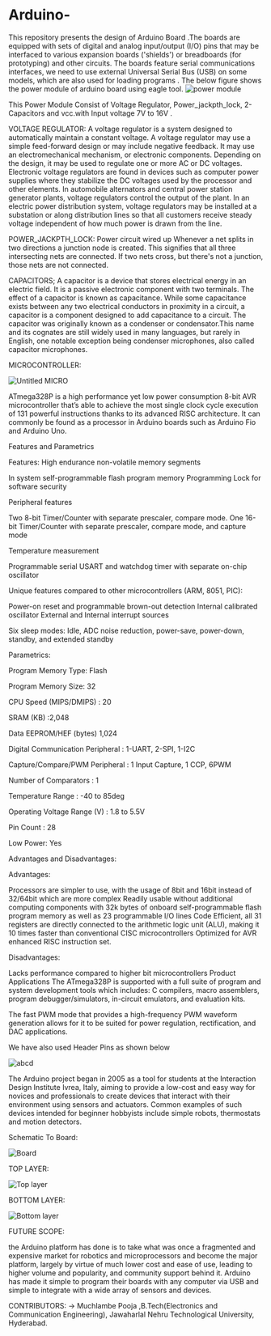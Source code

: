 # Arduino-
This repository presents  the design of Arduino Board .The boards are equipped with sets of digital and analog input/output (I/O) pins that may be interfaced to various expansion boards ('shields') or breadboards (for prototyping) and other circuits. The boards feature serial communications interfaces, we need to use external  Universal Serial Bus (USB) on some models, which are also used for loading programs . The below figure shows the power module of arduino board using eagle tool.
![power module](https://user-images.githubusercontent.com/91477166/134933617-c281e0b7-52b0-430e-a4fc-98a04329524c.PNG)


This Power Module Consist of Voltage Regulator, Power_jackpth_lock, 2-Capacitors and vcc.with Input voltage 7V to 16V .


VOLTAGE REGULATOR:
A voltage regulator is a system designed to automatically maintain a constant voltage. A voltage regulator may use a simple feed-forward design or may include negative feedback. It may use an electromechanical mechanism, or electronic components. Depending on the design, it may be used to regulate one or more AC or DC voltages.
Electronic voltage regulators are found in devices such as computer power supplies where they stabilize the DC voltages used by the processor and other elements. In automobile alternators and central power station generator plants, voltage regulators control the output of the plant. In an electric power distribution system, voltage regulators may be installed at a substation or along distribution lines so that all customers receive steady voltage independent of how much power is drawn from the line.


POWER_JACKPTH_LOCK:
Power circuit wired up
Whenever a net splits in two directions a junction node is created. This signifies that all three intersecting nets are connected. If two nets cross, but there's not a junction, those nets are not connected.


CAPACITORS;
A capacitor is a device that stores electrical energy in an electric field. It is a passive electronic component with two terminals.
The effect of a capacitor is known as capacitance. While some capacitance exists between any two electrical conductors in proximity in a circuit, a capacitor is a component designed to add capacitance to a circuit. The capacitor was originally known as a condenser or condensator.This name and its cognates are still widely used in many languages, but rarely in English, one notable exception being condenser microphones, also called capacitor microphones.


MICROCONTROLLER:

![Untitled MICRO](https://user-images.githubusercontent.com/91477166/134943802-9d5f9fb5-34e9-4055-a048-e4feaa09a2d5.PNG)

ATmega328P is a high performance yet low power consumption 8-bit AVR microcontroller that’s able to achieve the most single clock cycle execution of 131 powerful instructions thanks to its advanced RISC architecture. It can commonly be found as a processor in Arduino boards such as Arduino Fio and Arduino Uno.

Features and Parametrics


Features:
High endurance non-volatile memory segments


In system self-programmable flash program memory
Programming Lock for software security


Peripheral features


Two 8-bit Timer/Counter with separate prescaler, compare mode.
One 16-bit Timer/Counter with separate prescaler, compare mode, and capture mode


Temperature measurement


Programmable serial USART and watchdog timer with separate on-chip oscillator


Unique features compared to other microcontrollers (ARM, 8051, PIC):


Power-on reset and programmable brown-out detection
Internal calibrated oscillator
External and Internal interrupt sources


Six sleep modes: Idle, ADC noise reduction, power-save, power-down, standby, and extended standby


Parametrics:


Program Memory Type:	Flash

Program Memory Size:	32

CPU Speed (MIPS/DMIPS) :	20

SRAM (KB)	:2,048

Data EEPROM/HEF (bytes)	1,024

Digital Communication Peripheral :	1-UART, 2-SPI, 1-I2C

Capture/Compare/PWM Peripheral :	1 Input Capture, 1 CCP, 6PWM

Number of Comparators :	1

Temperature Range	: -40 to 85deg

Operating Voltage Range (V) :	1.8 to 5.5V

Pin Count	: 28

Low Power:	Yes


Advantages and Disadvantages:


Advantages:

Processors are simpler to use, with the usage of 8bit and 16bit instead of 32/64bit which are more complex
Readily usable without additional computing components with 32k bytes of onboard self-programmable flash program memory as well as 23 programmable I/O lines
Code Efficient, all 31 registers are directly connected to the arithmetic logic unit (ALU), making it 10 times faster than conventional CISC microcontrollers
Optimized for AVR enhanced RISC instruction set.


Disadvantages:

Lacks performance compared to higher bit microcontrollers
Product Applications
The ATmega328P is supported with a full suite of program and system development tools which includes: C compilers, macro assemblers, program debugger/simulators, in-circuit emulators, and evaluation kits.

The fast PWM mode that provides a high-frequency PWM waveform generation allows for it to be suited for power regulation, rectification, and DAC applications.

We have also used Header Pins as shown below

![abcd](https://user-images.githubusercontent.com/91477166/134953086-77eabae7-3045-4bdb-ab8c-5c033848843d.png)

The Arduino project began in 2005 as a tool for students at the Interaction Design Institute Ivrea, Italy, aiming to provide a low-cost and easy way for novices and professionals to create devices that interact with their environment using sensors and actuators. Common examples of such devices intended for beginner hobbyists include simple robots, thermostats and motion detectors.

Schematic To Board:


![Board](https://user-images.githubusercontent.com/91477166/134954367-aeb1af29-25dc-444c-b872-aa8de7bfb5b1.png)

TOP LAYER:

![Top layer](https://user-images.githubusercontent.com/91477166/134954817-afc4833a-c6b3-4553-b30f-944d2f450a21.png)


BOTTOM LAYER:

![Bottom layer](https://user-images.githubusercontent.com/91477166/134955356-d5f6bea5-aa2f-4f7f-b24b-226915f9a1c8.png)


FUTURE SCOPE:

the Arduino platform has done is to take what was once a fragmented and expensive market for robotics and microprocessors and become the major platform, largely by virtue of much lower cost and ease of use, leading to higher volume and popularity, and community support behind it. Arduino has made it simple to program their boards with any computer via USB and simple to integrate with a wide array of sensors and devices.

CONTRIBUTORS:
-> Muchlambe Pooja ,B.Tech(Electronics and Communication Engineering), Jawaharlal Nehru Technological University, Hyderabad.










